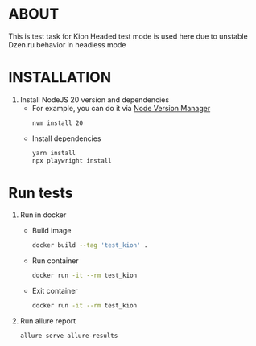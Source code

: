 ABOUT
=====
This is test task for Kion
Headed test mode is used here due to unstable Dzen.ru behavior in headless mode

INSTALLATION
=====

1. Install NodeJS 20 version and dependencies
    - For example, you can do it via [Node Version Manager](https://github.com/creationix/nvm#installation)
        ```bash
        nvm install 20
        ```
    - Install dependencies
        ```bash
        yarn install
        npx playwright install
        ```

Run tests
=====

1. Run in docker
    - Build image
        ```bash
        docker build --tag 'test_kion' .
        ```
    - Run container
        ```bash
        docker run -it --rm test_kion
        ```
    - Exit container
        ```bash
        docker run -it --rm test_kion
        ```

1. Run allure report
    ```bash
    allure serve allure-results
    ```
